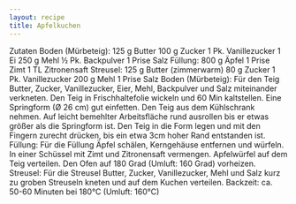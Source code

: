 ```yaml
---
layout: recipe
title: Apfelkuchen
---
```


Zutaten
Boden (Mürbeteig):
125 g Butter
100 g Zucker
1 Pk. Vanillezucker
1 Ei
250 g Mehl
½ Pk. Backpulver
1 Prise Salz
Füllung:
800 g Äpfel
1 Prise Zimt
1 TL Zitronensaft
Streusel:
125 g Butter (zimmerwarm)
80 g Zucker
1 Pk. Vanillezucker
200 g Mehl
1 Prise Salz
Boden (Mürbeteig):
Für den Teig Butter, Zucker, Vanillezucker, Eier, Mehl, Backpulver und Salz miteinander verkneten. Den Teig in Frischhaltefolie wickeln und 60 Min kaltstellen.
Eine Springform (Ø 26 cm) gut einfetten. Den Teig aus dem Kühlschrank nehmen. Auf leicht bemehlter Arbeitsfläche rund ausrollen bis er etwas größer als die Springform ist. Den Teig in die Form legen und mit den Fingern zurecht drücken, bis ein etwa 3cm hoher Rand entstanden ist.
Füllung:
Für die Füllung Äpfel schälen, Kerngehäuse entfernen und würfeln. In einer Schüssel mit Zimt und Zitronensaft vermengen. Apfelwürfel auf dem Teig verteilen.
Den Ofen auf 180 Grad (Umluft: 160 Grad) vorheizen.
Streusel:
Für die Streusel Butter, Zucker, Vanillezucker, Mehl und Salz kurz zu groben Streuseln kneten und auf dem Kuchen verteilen.
Backzeit: ca. 50-60 Minuten bei 180°C (Umluft: 160°C)
